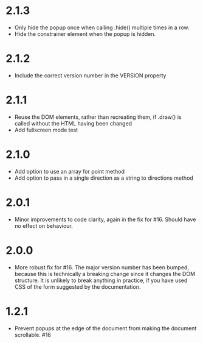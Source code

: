 # 2.1.3

* Only hide the popup once when calling .hide() multiple times in a row.
* Hide the constrainer element when the popup is hidden.

# 2.1.2

* Include the correct version number in the VERSION property

# 2.1.1

* Reuse the DOM elements, rather than recreating them, if .draw() is called without the HTML having been changed
* Add fullscreen mode test


# 2.1.0

* Add option to use an array for point method
* Add option to pass in a single direction as a string to directions method

# 2.0.1

* Minor improvements to code clarity, again in the fix for #16. Should have no effect on behaviour.

# 2.0.0

* More robust fix for #16. The major version number has been bumped, because this is technically a breaking change since it changes the DOM structure. It is unlikely to break anything in practice, if you have used CSS of the form suggested by the documentation.

# 1.2.1

* Prevent popups at the edge of the document from making the document scrollable. #16
